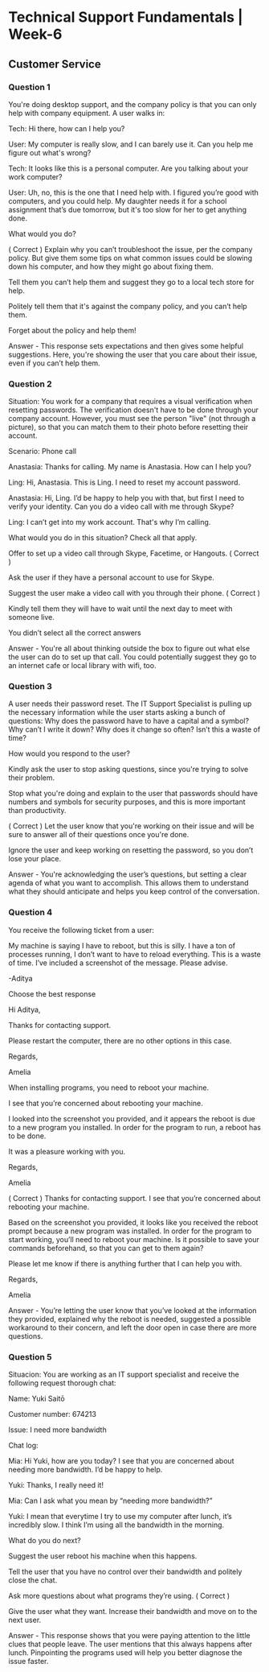 # Technical Support Fundamentals | Week-6

## Customer Service

### Question 1

You're doing desktop support, and the company policy is that you can only help with company equipment. A user walks in:

Tech: Hi there, how can I help you?

User: My computer is really slow, and I can barely use it. Can you help me figure out what's wrong?

Tech: It looks like this is a personal computer. Are you talking about your work computer?

User: Uh, no, this is the one that I need help with. I figured you’re good with computers, and you could help. My daughter needs it for a school assignment that’s due tomorrow, but it's too slow for her to get anything done.

What would you do?


( Correct ) Explain why you can’t troubleshoot the issue, per the company policy. But give them some tips on what common issues could be slowing down his computer, and how they might go about fixing them. 

Tell them you can’t help them and suggest they go to a local tech store for help.

Politely tell them that it's against the company policy, and you can’t help them.

Forget about the policy and help them! 

Answer - This response sets expectations and then gives some helpful suggestions. Here, you're showing the user that you care about their issue, even if you can’t help them.


### Question 2

Situation: You work for a company that requires a visual verification when resetting passwords. The verification doesn't have to be done through your company account. However, you must see the person "live" (not through a picture), so that you can match them to their photo before resetting their account.

Scenario: Phone call

Anastasia: Thanks for calling. My name is Anastasia. How can I help you?

Ling: Hi, Anastasia. This is Ling. I need to reset my account password.

Anastasia: Hi, Ling. I’d be happy to help you with that, but first I need to verify your identity. Can you do a video call with me through Skype?

Ling: I can’t get into my work account. That's why I’m calling.

What would you do in this situation? Check all that apply.


Offer to set up a video call through Skype, Facetime, or Hangouts. ( Correct )

Ask the user if they have a personal account to use for Skype.

Suggest the user make a video call with you through their phone. ( Correct )

Kindly tell them they will have to wait until the next day to meet with someone live.

You didn’t select all the correct answers

Answer - You're all about thinking outside the box to figure out what else the user can do to set up that call. You could potentially suggest they go to an internet cafe or local library with wifi, too. 


### Question 3

A user needs their password reset. The IT Support Specialist is pulling up the necessary information while the user starts asking a bunch of questions: Why does the password have to have a capital and a symbol? Why can’t I write it down? Why does it change so often? Isn’t this a waste of time?

How would you respond to the user?


Kindly ask the user to stop asking questions, since you're trying to solve their problem.

Stop what you're doing and explain to the user that passwords should have numbers and symbols for security purposes, and this is more important than productivity.

( Correct ) Let the user know that you're working on their issue and will be sure to answer all of their questions once you're done.

Ignore the user and keep working on resetting the password, so you don’t lose your place.

Answer - You're acknowledging the user’s questions, but setting a clear agenda of what you want to accomplish. This allows them to understand what they should anticipate and helps you keep control of the conversation.


### Question 4

You receive the following ticket from a user: 

My machine is saying I have to reboot, but this is silly. I have a ton of processes running, I don’t want to have to reload everything. This is a waste of time. I’ve included a screenshot of the message. Please advise.


-Aditya


Choose the best response

Hi Aditya,

Thanks for contacting support.

Please restart the computer, there are no other options in this case.

Regards,

Amelia


When installing programs, you need to reboot your machine.


I see that you’re concerned about rebooting your machine.

I looked into the screenshot you provided, and it appears the reboot is due to a new program you installed. In order for the program to run, a reboot has to be done.

It was a pleasure working with you. 

Regards,

Amelia


( Correct ) Thanks for contacting support. I see that you’re concerned about rebooting your machine.

Based on the screenshot you provided, it looks like you received the reboot prompt because a new program was installed. In order for the program to start working, you’ll need to reboot your machine. Is it possible to save your commands beforehand, so that you can get to them again?

Please let me know if there is anything further that I can help you with.

Regards, 

Amelia


Answer - You’re letting the user know that you’ve looked at the information they provided, explained why the reboot is needed, suggested a possible workaround to their concern, and left the door open in case there are more questions.


### Question 5

Situacion: You are working as an IT support specialist and receive the following request thorough chat:

Name: Yuki Saitō

Customer number: 674213

Issue: I need more bandwidth

Chat log:

Mia: Hi Yuki, how are you today? I see that you are concerned about needing more bandwidth. I’d be happy to help.

Yuki: Thanks, I really need it!

Mia: Can I ask what you mean by “needing more bandwidth?”

Yuki: I mean that everytime I try to use my computer after lunch, it’s incredibly slow. I think I’m using all the bandwidth in the morning.

What do you do next?


Suggest the user reboot his machine when this happens.

Tell the user that you have no control over their bandwidth and politely close the chat.

Ask more questions about what programs they’re using. ( Correct )

Give the user what they want. Increase their bandwidth and move on to the next user.


Answer - This response shows that you were paying attention to the little clues that people leave. The user mentions that this always happens after lunch. Pinpointing the programs used will help you better diagnose the issue faster.